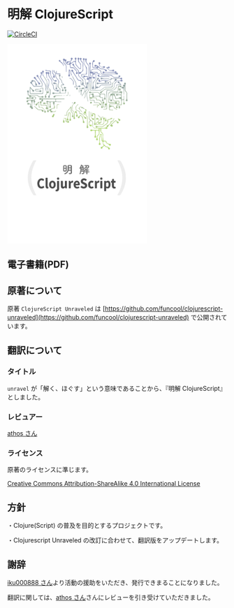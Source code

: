 # 明解 ClojureScript

[![CircleCI](https://circleci.com/gh/t-cool/clojurescript-unraveled.svg?style=svg&circle-token=44b12537d2e6d9d809eea5b8699c68f2d25730ac)](https://circleci.com/gh/t-cool/clojurescript-unraveled)

<kbd><img src="https://github.com/t-cool/clojurescript-unraveled/blob/master/images/cover.png" width="320"></kbd>

## 電子書籍(PDF)

## 原著について

原著 `ClojureScript Unraveled` は [https://github.com/funcool/clojurescript-unraveled](https://github.com/funcool/clojurescript-unraveled) で公開されています。

## 翻訳について

### タイトル

`unravel` が「解く、ほぐす」という意味であることから、『明解 ClojureScript』としました。

### レビュアー

[athos さん](https://github.com/athos)

### ライセンス

原著のライセンスに準じます。

[Creative Commons Attribution-ShareAlike 4.0 International License](https://creativecommons.org/licenses/by-sa/4.0)

## 方針

・Clojure(Script) の普及を目的とするプロジェクトです。

・Clojurescript Unraveled の改訂に合わせて、翻訳版をアップデートします。

## 謝辞

[iku000888 さん](https://github.com/iku000888)より活動の援助をいただき、発行できまることになりました。

翻訳に関しては、[athos さん](https://github.com/athos)さんにレビューを引き受けていただきました。
